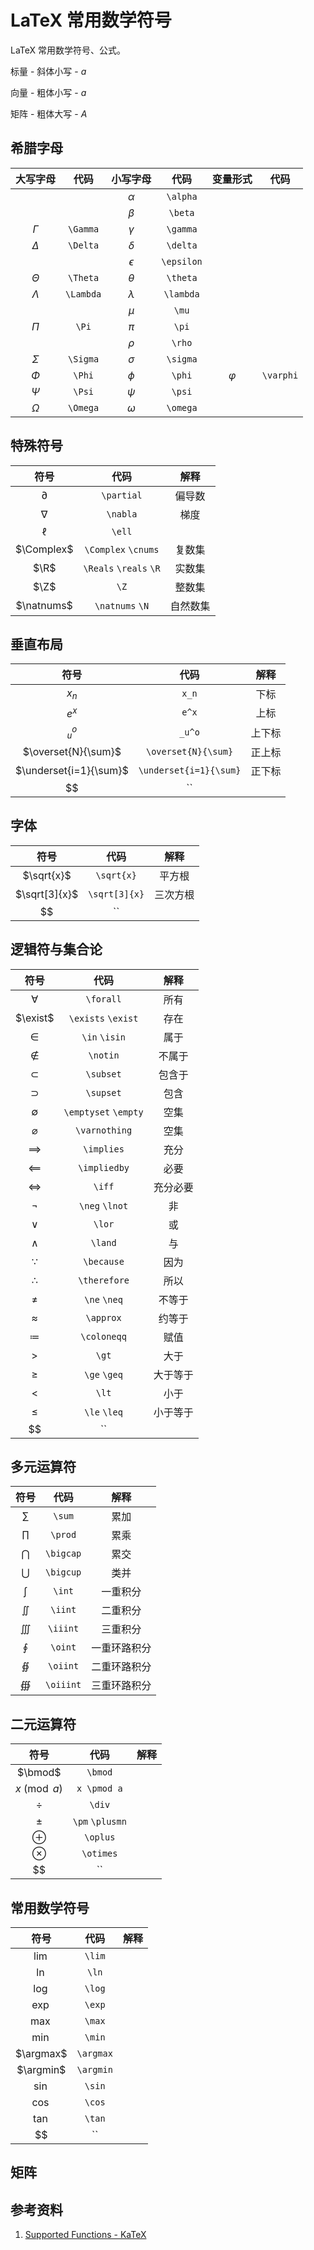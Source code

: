 # LaTeX 常用数学符号


LaTeX 常用数学符号、公式。

<!--more-->

标量 - 斜体小写 - $a$

向量 - 粗体小写 - $a$

矩阵 - 粗体大写 - $A$

## 希腊字母

|大写字母|代码|小写字母|代码|变量形式|代码|
|:-:|:-:|:-:|:-:|:-:|:-:|
|||$\alpha$|`\alpha`|
|||$\beta$|`\beta`|
|$\Gamma$|`\Gamma`|$\gamma$|`\gamma`|
|$\Delta$|`\Delta`|$\delta$|`\delta`|
|||$\epsilon$|`\epsilon`|
|$\Theta$|`\Theta`|$\theta$|`\theta`|
|$\Lambda$|`\Lambda`|$\lambda$|`\lambda`|
|||$\mu$|`\mu`|
|$\Pi$|`\Pi`|$\pi$|`\pi`|
|||$\rho$|`\rho`|
|$\Sigma$|`\Sigma`|$\sigma$|`\sigma`|
|$\Phi$|`\Phi`|$\phi$|`\phi`|$\varphi$|`\varphi`|
|$\Psi$|`\Psi`|$\psi$|`\psi`|
|$\Omega$|`\Omega`|$\omega$|`\omega`|

## 特殊符号

|符号|代码|解释|
|:-:|:-:|:-:|
|$\partial$|`\partial`|偏导数|
|$\nabla$|`\nabla`|梯度|
|$\ell$|`\ell`||
|$\Complex$|`\Complex` `\cnums`|复数集|
|$\R$|`\Reals` `\reals` `\R`|实数集|
|$\Z$|`\Z`|整数集|
|$\natnums$|`\natnums` `\N`|自然数集|

## 垂直布局

|符号|代码|解释|
|:-:|:-:|:-:|
|$x_n$|`x_n`|下标|
|$e^x$|`e^x`|上标|
|$_u^o$|`_u^o`|上下标|
|$\overset{N}{\sum}$|`\overset{N}{\sum}`|正上标|
|$\underset{i=1}{\sum}$|`\underset{i=1}{\sum}`|正下标|
|$$|``||

## 字体

|符号|代码|解释|
|:-:|:-:|:-:|
|$\sqrt{x}$|`\sqrt{x}`|平方根|
|$\sqrt[3]{x}$|`\sqrt[3]{x}`|三次方根|
|$$|``||

## 逻辑符与集合论

|符号|代码|解释|
|:-:|:-:|:-:|
|$\forall$|`\forall`|所有|
|$\exist$|`\exists` `\exist`|存在|
|$\in$|`\in` `\isin`|属于|
|$\notin$|`\notin`|不属于|
|$\subset$|`\subset`|包含于|
|$\supset$|`\supset`|包含|
|$\emptyset$|`\emptyset` `\empty`|空集|
|$\varnothing$|`\varnothing`|空集|
|$\implies$|`\implies`|充分|
|$\impliedby$|`\impliedby`|必要|
|$\iff$|`\iff`|充分必要|
|$\neg$|`\neg` `\lnot`|非|
|$\lor$|`\lor`|或|
|$\land$|`\land`|与|
|$\because$|`\because`|因为|
|$\therefore$|`\therefore`|所以|
|$\ne$|`\ne` `\neq`|不等于|
|$\approx$|`\approx`|约等于|
|$\coloneqq$|`\coloneqq`|赋值|
|$\gt$|`\gt`|大于|
|$\ge$|`\ge` `\geq`|大于等于|
|$\lt$|`\lt`|小于|
|$\le$|`\le` `\leq`|小于等于|
|$$|``||

## 多元运算符

|符号|代码|解释|
|:-:|:-:|:-:|
|$\sum$|`\sum`|累加|
|$\prod$|`\prod`|累乘|
|$\bigcap$|`\bigcap`|累交|
|$\bigcup$|`\bigcup`|类并|
|$\int$|`\int`|一重积分|
|$\iint$|`\iint`|二重积分|
|$\iiint$|`\iiint`|三重积分|
|$\oint$|`\oint`|一重环路积分|
|$\oiint$|`\oiint`|二重环路积分|
|$\oiiint$|`\oiiint`|三重环路积分|

## 二元运算符

|符号|代码|解释|
|:-:|:-:|:-:|
|$\bmod$|`\bmod`||
|$x \pmod a$|`x \pmod a`||
|$\div$|`\div`||
|$\pm$|`\pm` `\plusmn`||
|$\oplus$|`\oplus`||
|$\otimes$|`\otimes`||
|$$|``||

## 常用数学符号

|符号|代码|解释|
|:-:|:-:|:-:|
|$\lim$|`\lim`||
|$\ln$|`\ln`||
|$\log$|`\log`||
|$\exp$|`\exp`||
|$\max$|`\max`||
|$\min$|`\min`||
|$\argmax$|`\argmax`||
|$\argmin$|`\argmin`||
|$\sin$|`\sin`||
|$\cos$|`\cos`||
|$\tan$|`\tan`||
|$$|``||

## 矩阵

## 参考资料

1. [Supported Functions - KaTeX](https://katex.org/docs/supported.html)

